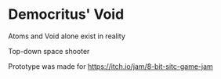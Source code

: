 # Democritus' Void
Atoms and Void alone exist in reality

Top-down space shooter

Prototype was made for https://itch.io/jam/8-bit-sitc-game-jam

